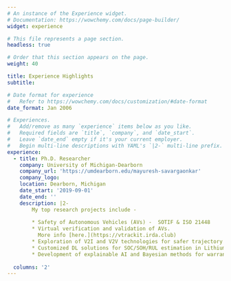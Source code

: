 ```yaml
---
# An instance of the Experience widget.
# Documentation: https://wowchemy.com/docs/page-builder/
widget: experience

# This file represents a page section.
headless: true

# Order that this section appears on the page.
weight: 40

title: Experience Highlights
subtitle:

# Date format for experience
#   Refer to https://wowchemy.com/docs/customization/#date-format
date_format: Jan 2006

# Experiences.
#   Add/remove as many `experience` items below as you like.
#   Required fields are `title`, `company`, and `date_start`.
#   Leave `date_end` empty if it's your current employer.
#   Begin multi-line descriptions with YAML's `|2-` multi-line prefix.
experience:
  - title: Ph.D. Researcher
    company: University of Michigan-Dearborn
    company_url: 'https://umdearborn.edu/mayuresh-savargaonkar'
    company_logo:
    location: Dearborn, Michigan
    date_start: '2019-09-01'
    date_end: ''
    description: |2-
        My top research projects include - 
        
        * Safety of Autonomous Vehicles (AVs) -  SOTIF & ISO 21448
        * Virtual verification and validation of AVs. 
          More info [here.](https://vtrackit.irda.club)
        * Exploration of V2I and V2V technologies for safer trajectory predictions using GAN-based models.
        * Customized DL solutions for SOC/SOH/RUL estimation in Lithium-ion batteries.
        * Development of explainable AI and Bayesian methods for warranty analytics.
        
  columns: '2'
---
```

